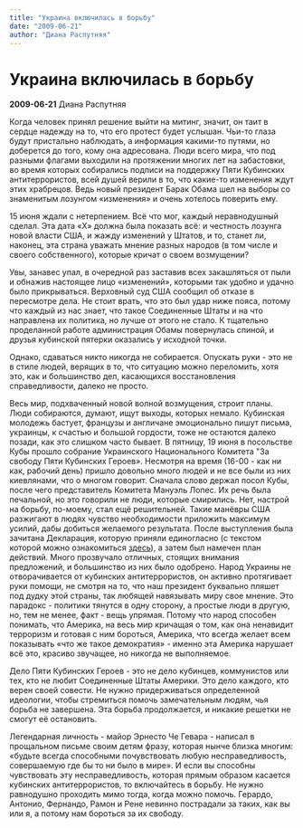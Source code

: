 ```yaml
---
title: "Украина включилась в борьбу"
date: "2009-06-21"
author: "Диана Распутняя"
---
```


# Украина включилась в борьбу

**2009-06-21** Диана Распутняя

Когда человек принял решение выйти на митинг, значит, он таит в сердце надежду на то, что его протест будет услышан. Чьи-то глаза будут пристально наблюдать, а информация какими-то путями, но доберется до того, кому она адресована. Люди всего мира, что под разными флагами выходили на протяжении многих лет на забастовки, во время которых собирались подписи на поддержку Пяти Кубинских антитеррористов, всей душей верили в то, что какие-то изменения ждут этих храбрецов. Ведь новый президент Барак Обама шел на выборы со знаменитым лозунгом «изменения» и очень хотелось поверить ему.

15 июня ждали с нетерпением. Всё что мог, каждый неравнодушный сделал. Эта дата «Х» должна была показать всё: и честность лозунга новой власти США, и жажду изменений у Штатов, и то, станет ли, наконец, эта страна уважать мнение разных народов (в том числе и своего собственного), которые кричат о своем возмущении?

Увы, занавес упал, в очередной раз заставив всех закашляться от пыли и обнажив настоящее лицо «изменений», которыми так удобно и удачно было прикрываться. Верховный суд США сообщил об отказе в пересмотре дела. Не стоит врать, что это был удар ниже пояса, потому что каждый из нас знает, что такое Соединенные Штаты и на что направлена их политика, но лучше от этого не стало. К тщательно проделанной работе администрация Обамы повернулась спиной, и друзья кубинской пятерки оказались у исходной точки.

Однако, сдаваться никто никогда не собирается. Опускать руки - это не в стиле людей, верящих в то, что ситуацию можно переломить, хотя это, как и большинство дел, касающихся восстановления справедливости, далеко не просто.

Весь мир, подхваченный новой волной возмущения, строит планы. Люди собираются, думают, ищут выходы, которых немало. Кубинская молодежь бастует, французы и англичане эмоционально пишут письма, украинцы, к счастью и большой гордости, тоже не остаются далеко позади, как это слишком часто бывает. В пятницу, 19 июня в посольстве Кубы прошло собрание Украинского Национального Комитета "За свободу Пяти Кубинских Героев». Несмотря на время (16-00 - как ни как, рабочий день) пришло довольно много людей и не все были из них киевлянами, что о многом говорит. Сначала слово держал посол Кубы, после чего представитель Комитета Мануэль Лопес. Их речь была печальной, но это говорили не люди, которые смирились. Нет, настрой на борьбу, по-моему, стал ещё решительней. Такие манёвры США разжигают в людях чувство необходимости приложить максимум усилий, дабы добиться желаемого результата. После выступления была зачитана Декларация, которую приняли единогласно (с текстом которой можно ознакомиться [здесь](http://www.five.in.ua/solidarity/deklaraciaot19.06.09/)), а затем был намечен план действий. Много прозвучало отличных, стоящих внимания предложений, и большинство из них было одобрено. Народ Украины не отворачивается от кубинских антитеррористов, он активно протягивает руки помощи, не смотря на то, что наш президент буквально пляшет под дудку этой страны, так любящей навязывать миру свое мнение. Это парадокс - политики тянутся в одну сторону, а простые люди в другую, но, тем не менее, факт - вещь упрямая. Потому что народ способен понимать, что Америка, на весь мир кричащая о том, как она ненавидит терроризм и готовая с ним бороться, Америка, что всегда желает всем показывать «что же такое демократия» - именно эта Америка нарушает всё это, красиво звучащее, но никогда не выполняемое.

Дело Пяти Кубинских Героев - это не дело кубинцев, коммунистов или тех, кто не любит Соединенные Штаты Америки. Это дело каждого, кто верен своей совести. Не нужно придерживаться определенной идеологии, чтобы стремиться помочь замечательным людям, чья борьба не завершена. Эта борьба продолжается, и никакие решетки не смогут её остановить.

Легендарная личность - майор Эрнесто Че Гевара - написал в прощальном письме своим детям фразу, которая нынче близка многим: «будьте всегда способными почувствовать любую несправедливость, совершаемую где бы то ни было в мире». И если вы способны чувствовать эту несправедливость, которая прямым образом касается кубинских антитеррористов, то включайтесь в борьбу. Не нужно равнодушно проходить мимо тогда, когда можно помочь. Герардо, Антонио, Фернандо, Рамон и Рене невинно пострадали за таких, как вы или я, а потому нам бороться за их свободу.